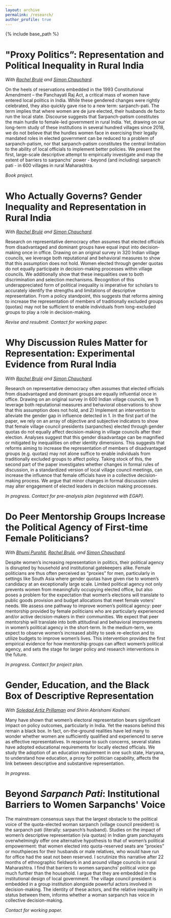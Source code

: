 ```yaml
---
layout: archive
permalink: /research/
author_profile: true
---
```

{% include base_path %}

"Proxy Politics”: Representation and Political Inequality in Rural India
======

_With [Rachel Brulé](https://rachelbrule.com/) and [Simon Chauchard](https://www.simonchauchard.com/)._

On the heels of reservations embedded in the 1993 Constitutional Amendment – the Panchayati Raj Act, a critical mass of women have entered local politics in India. While these gendered changes were rightly celebrated, they also quickly gave rise to a new term: sarpanch-pati. The term implies that where women are de jure elected, their husbands de facto run the local state. Discourse suggests that Sarpanch-patism constitutes the main hurdle to female-led government in rural India. Yet, drawing on our long-term study of these institutions in several hundred villages since 2018, we do not believe that the hurdles women face in
exercising their legally mandated roles in elected government can be reduced to a problem of sarpanch-patism, nor that sarpanch-patism constitutes the central limitation to the ability of local officials to implement better policies. We present the first, large-scale descriptive attempt to empirically investigate and map the extent of barriers to sarpanchs' power - beyond (and including) sarpanch pati - in 600 villages in rural Maharashtra.

_Book project._

Who Actually Governs? Gender Inequality and Representation in Rural India
======

_With [Rachel Brulé](https://rachelbrule.com/) and [Simon Chauchard](https://www.simonchauchard.com/)._

Research on representative democracy often assumes that elected officials from disadvantaged and dominant groups have equal input into decision-making once in office. Drawing on an original survey in 320 Indian village councils, we leverage both reputational and behavioral measures to show that this assumption does not hold. Women elected through gender quotas do not equally participate in decision-making processes within village councils. We additionally show that these inequalities owe to both discrimination and selection mechanisms. Recognition of this underappreciated form of political inequality is imperative for scholars to accurately identify the strengths and limitations of descriptive representation. From a policy standpoint, this suggests that reforms aiming to increase the representation of members of traditionally excluded groups (quotas) may not be sufficient to enable individuals from long-excluded groups to play a role in decision-making. 

_Revise and resubmit. Contact for working paper._

Why Discussion Rules Matter for Representation: Experimental Evidence from Rural India
======

_With [Rachel Brulé](https://rachelbrule.com/) and [Simon Chauchard](https://www.simonchauchard.com/)._

Research on representative democracy often assumes that elected officials from disadvantaged and dominant groups are equally influential once in office. Drawing on an original survey in 600 Indian village councils, we 1) leverage both reputational measures and behavioral observations to show that this assumption does not hold, and 2) Implement an intervention to alleviate the gender gap in influence detected in 1. In the first part of the paper, we rely on an array of objective and subjective indicators to show that female village council presidents (sarpanches) elected through gender quotas do not equally affect decision-making in village councils after their election. Analyses suggest that this gender disadvantage can be magnified or mitigated by inequalities on other identity dimensions. This suggests that reforms aiming to increase the representation of members of disadvantaged groups (e.g. quotas) may not alone suffice to enable individuals from traditionally excluded groups to affect policy. Taking stock of this, the second part of the paper investigates whether changes in formal rules of discussion, in a standardized version of local village council meetings, can increase the influence that female officials have in a collective decision-making process. We argue that minor changes in formal discussion rules may alter engagement of elected leaders in decision making processes.

_In progress. Contact for pre-analysis plan (registered with EGAP)._


Do Peer Mentorship Groups Increase the Political Agency of First-time Female Politicians?
======

_With [Bhumi Purohit](https://www.bhumipurohit.com/), [Rachel Brulé](https://rachelbrule.com), and [Simon Chauchard](https://www.simonchauchard.com/)._

Despite women’s increasing representation in politics, their political agency is disrupted by household and institutional gatekeepers alike. Female politicians are thus often perceived as “proxies” for men, particularly in settings like South Asia where gender quotas have given rise to women’s candidacy at an exceptionally large scale. Limited political agency not only prevents women from meaningfully occupying elected office, but also poses a problem for the  expectation that women’s elections will translate to public goods provision and budget allocations that meet female voters’ needs. We assess one pathway to improve women’s political agency: peer mentorship provided by female politicians who are particularly experienced and/or active decision-makers in their communities. We expect that peer mentorship will translate into both attitudinal and behavioral improvements in women’s political agency in the short-term. In the medium-term, we expect to observe women’s increased ability to seek re-election and to utilize budgets to improve women’s lives. This intervention provides the first empirical evidence for how mentorship groups can affect women’s political agency, and sets the stage for larger policy and research interventions in the future.

_In progress. Contact for project plan._

Gender, Education, and the Black Box of Descriptive Representation
======

_With [Soledad Artiz Prillaman](https://www.soledadprillaman.com/) and Shirin Abrishami Kashani._

Many have shown that women’s electoral representation bears significant impact on policy outcomes, particularly in India. Yet the reasons behind this remain a black box. In fact, on-the-ground realities have led many to wonder whether women are sufficiently qualified and experienced to serve as effective representatives. In response to such concerns, several states have adopted educational requirements for locally elected officials. We study the adoption of an education requirement in one such state, Haryana, to understand how education, a proxy for politician capability, affects the link between descriptive and substantive representation. 

_In progress._

Beyond _Sarpanch Pati_: Institutional Barriers to Women Sarpanchs' Voice
======

The mainstream consensus says that the largest obstacle to the political voice of the quota-elected woman sarpanch (village council president) is the sarpanch pati (literally: sarpanch’s husband). Studies on the impact of women’s descriptive representation (via quotas) in Indian gram panchayats overwhelmingly offer one alternative hypothesis to that of women’s political empowerment: that women elected into quota-reserved seats are ”proxies” or mouthpieces for their husbands or male relatives, who would have run for office had the seat not been reserved. I scrutinize this narrative after 22 months of ethnographic fieldwork in and around village councils in rural Maharashtra. I find that barriers to women sarpanchs’ political voice go much further than the household. I argue that they are embedded in the institutional design of local government. The village council president is embedded in a group institution alongside powerful actors involved in decision-making. The identity of these actors, and the relative inequality in status between them, informs whether a woman sarpanch has voice in collective decision-making.

_Contact for working paper._
